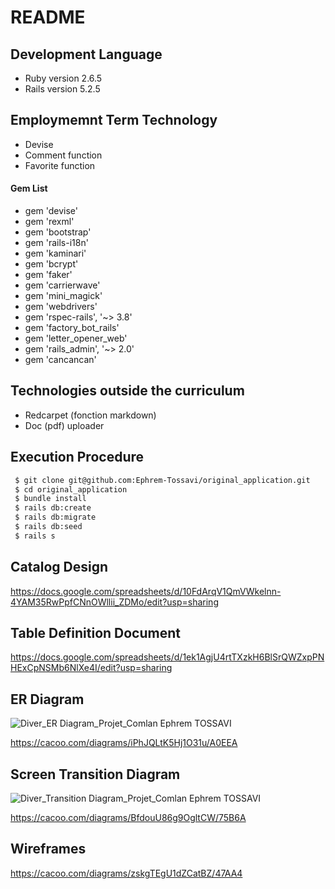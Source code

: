 # README

## Development Language

* Ruby version 2.6.5
* Rails version 5.2.5

## Employmemnt Term Technology

* Devise
* Comment function
* Favorite function

#### Gem List
* gem 'devise'
* gem 'rexml'
* gem 'bootstrap'
* gem 'rails-i18n'
* gem 'kaminari'
* gem 'bcrypt'
* gem 'faker'
* gem 'carrierwave'
* gem 'mini_magick'
* gem 'webdrivers'
* gem 'rspec-rails', '~> 3.8'
* gem 'factory_bot_rails'
* gem 'letter_opener_web'
* gem 'rails_admin', '~> 2.0'
* gem 'cancancan'

## Technologies outside the curriculum

* Redcarpet (fonction markdown)
* Doc (pdf) uploader

## Execution Procedure

```bash
 $ git clone git@github.com:Ephrem-Tossavi/original_application.git
 $ cd original_application
 $ bundle install
 $ rails db:create
 $ rails db:migrate
 $ rails db:seed
 $ rails s
```

## Catalog Design

https://docs.google.com/spreadsheets/d/10FdArqV1QmVWkelnn-4YAM35RwPpfCNnOWllii_ZDMo/edit?usp=sharing

## Table Definition Document

https://docs.google.com/spreadsheets/d/1ek1AgjU4rtTXzkH6BlSrQWZxpPNHExCpNSMb6NlXe4I/edit?usp=sharing

## ER Diagram

![Diver_ER Diagram_Projet_Comlan Ephrem TOSSAVI](https://user-images.githubusercontent.com/86933926/137480379-4ff948ac-56d7-49a5-8126-14778661069c.png)

https://cacoo.com/diagrams/iPhJQLtK5Hj1O31u/A0EEA

## Screen Transition Diagram

![Diver_Transition Diagram_Projet_Comlan Ephrem TOSSAVI](https://user-images.githubusercontent.com/86933926/137185473-d2597817-284e-497d-932c-c16d55a75d4a.png)

https://cacoo.com/diagrams/BfdouU86g9OgltCW/75B6A

## Wireframes

https://cacoo.com/diagrams/zskgTEgU1dZCatBZ/47AA4
